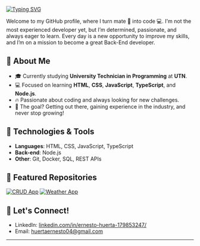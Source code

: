 <!--
**Ernees/Ernees** is a ✨ _special_ ✨ repository because its `README.md` (this file) appears on your GitHub profile.

Here are some ideas to get you started:

- 🔭 I’m currently working on ...
- 🌱 I’m currently learning ...
- 👯 I’m looking to collaborate on ...
- 🤔 I’m looking for help with ...
- 💬 Ask me about ...
- 📫 How to reach me: ...
- 😄 Pronouns: ...
- ⚡ Fun fact: ...
# Hi there! 👋 I'm Erne

🎓 I'm currently studying **University Technician in Programming** at **UTN**. I'm passionate about web development and I'm highly motivated to keep learning every day.

## 🚀 About Me
- 💻 I’m currently focusing on improving my skills in **HTML**, **CSS**, and **JavaScript**, as well as **TypeScript** and **Node.js**.
- 🌱 I'm deeply committed to becoming a full-stack developer and I love diving into new challenges.
- 💼 I am eager to step into the tech industry and start gaining experience, contributing to projects, and growing as a professional. The idea of working with other developers and continuously learning excites me every day!
- ⚡ Fun fact: When I’m not coding, I enjoy exploring tech news and learning about emerging technologies.

## 🛠️ Technologies & Tools
- **Languages**: HTML, CSS, JavaScript, TypeScript
- **Back-end**: Node.js
- **Other**: Git, Docker, SQL, REST APIs

## 📫 How to reach me
- GitHub: [github.com/Ernees](https://github.com/Ernees)
- LinkedIn: [linkedin.com/in/ErnestoHuerta]([https://linkedin.com/in/ErnestoHuerta](https://www.linkedin.com/in/ernesto-huerta-179853247/))
- Email: [huertaernesto04@gmail.com](mailto:huertaernesto04@gmail.com)
# Hey there! 👋 I'm Erne
-->
[![Typing SVG](https://readme-typing-svg.demolab.com?font=Fira+Code&weight=500&size=22&pause=1000&color=57d1c9&vCenter=true&width=500&lines=Hi+there!👋+I'm+Erne!;Welcome+to+my+GitHub!😊+;Turning+mate🧉+into+code;Always+learning+something+new✨)](https://git.io/typing-svg)

Welcome to my GitHub profile, where I turn mate 🧉 into code 💻. I'm not the most experienced developer yet, but I’m determined, passionate, and always eager to learn. Every day is a new opportunity to improve my skills, and I’m on a mission to become a great Back-End developer.

## 🚀 About Me
- 🎓 Currently studying **University Technician in Programming** at **UTN**.
- 💻 Focused on learning **HTML**, **CSS**, **JavaScript**, **TypeScript**, and **Node.js**.
- 🔥 Passionate about coding and always looking for new challenges.
- 🌟 The goal? Getting out there, gaining experience in the industry, and never stop growing!

## 🔧 Technologies & Tools
- **Languages**: HTML, CSS, JavaScript, TypeScript
- **Back-end**: Node.js
- **Other**: Git, Docker, SQL, REST APIs

## 🌟 Featured Repositories
[![CRUD App](https://github-readme-stats.vercel.app/api/pin/?username=Ernees&repo=CRUD-version-pro&theme=radical)](https://github.com/Ernees/CRUD-version-pro)
[![Weather App](https://github-readme-stats.vercel.app/api/pin/?username=Ernees&repo=weather-app-js&theme=radical)](https://github.com/Ernees/weather-app-js)

## 🤝 Let's Connect!
- LinkedIn: [linkedin.com/in/ernesto-huerta-179853247/](https://linkedin.com/in/ernesto-huerta-179853247/)
- Email: [huertaernesto04@gmail.com](mailto:huertaernesto04@gmail.com)

---
